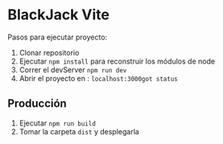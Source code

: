 # BlackJack Vite

Pasos para ejecutar proyecto:

1. Clonar repositorio
2. Ejecutar ```npm install``` para reconstruir los módulos de node
3. Correr el devServer ```npm run dev```
4. Abrir el proyecto en : ```localhost:3000got status```

## Producción

1. Ejecutar ```npm run build```
2. Tomar la carpeta ```dist``` y desplegarla